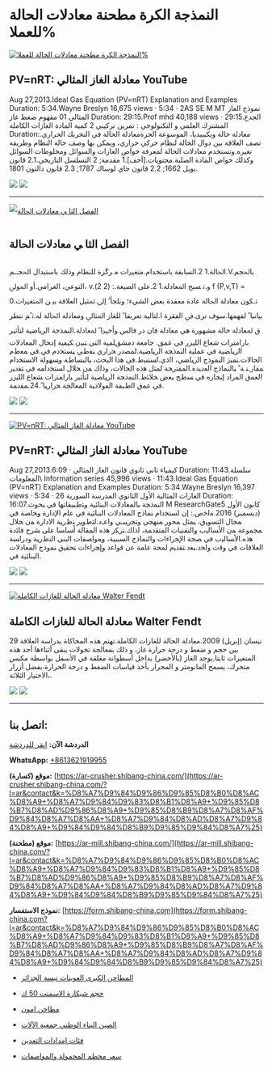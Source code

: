 # النمذجة الكرة مطحنة معادلات الحالة للعملا%

<a href="https://swt.shibang-china.com/?l=ar&img&k=%D8%A7%D9%84%D9%86%D9%85%D8%B0%D8%AC%D8%A9+%D8%A7%D9%84%D9%83%D8%B1%D8%A9+%D9%85%D8%B7%D8%AD%D9%86%D8%A9+%D9%85%D8%B9%D8%A7%D8%AF%D9%84%D8%A7%D8%AA+%D8%A7%D9%84%D8%AD%D8%A7%D9%84%D8%A9+%D9%84%D9%84%D8%B9%D9%85%D9%84%D8%A7%25" target="_blank">![النمذجة الكرة مطحنة معادلات الحالة للعملا%](http://static.shibang-china.com/all-800x300/473.jpg)</a>

## PV=nRT: معادلة الغاز المثالي YouTube
Aug 27,2013.Ideal Gas Equation (PV=nRT) Explanation and Examples Duration: 5:34.Wayne Breslyn 16,675 views &middot; 5:34 &middot; 2AS SE M MT نموذج الغاز المثالي 01 مفهوم ضغط غاز Duration: 29:15.Prof mhd 40,188 views &middot; 29:15.الجدع المشترك العلمي و التكنولوجي : تمرين تركيبي 2 كمية المادة الغازات الكاملة Duration:.معادلة حالة ويكيبيديا، الموسوعة الحرةمعادلة الحالة في التحريك الحراري تصف العلاقة بين دوال الحالة لنظام حركي حراري، ويمكن بها وصف حالة النظام وطريقة تغيره.وتستخدم معادلات الحالة لمعرفة خواص الغازات والسوائل ومخلوطات السوائل وكذلك خواص المادة الصلبة.محتويات.[أخف].1 مقدمة; 2 التسلسل التاريخي.2.1 قانون بويل 1662; 2.2 قانون جاي لوساك 1787; 2.3 قانون دالتون 1801.


<a href="https://whatsapp.shibangsoft.com/WhatsApp.php" target="_blank" title="WhatsApp">![](http://static.shibang-china.com/icon/whatsapp.png)</a> <a href="https://swt.shibang-china.com/?l=ar&icon&k=%D8%A7%D9%84%D9%86%D9%85%D8%B0%D8%AC%D8%A9+%D8%A7%D9%84%D9%83%D8%B1%D8%A9+%D9%85%D8%B7%D8%AD%D9%86%D8%A9+%D9%85%D8%B9%D8%A7%D8%AF%D9%84%D8%A7%D8%AA+%D8%A7%D9%84%D8%AD%D8%A7%D9%84%D8%A9+%D9%84%D9%84%D8%B9%D9%85%D9%84%D8%A7%25" target="_blank">![](http://static.shibang-china.com/icon/chat-ar.png)</a>

---

<a href="https://swt.shibang-china.com/?l=ar&img&k=%D8%A7%D9%84%D9%86%D9%85%D8%B0%D8%AC%D8%A9+%D8%A7%D9%84%D9%83%D8%B1%D8%A9+%D9%85%D8%B7%D8%AD%D9%86%D8%A9+%D9%85%D8%B9%D8%A7%D8%AF%D9%84%D8%A7%D8%AA+%D8%A7%D9%84%D8%AD%D8%A7%D9%84%D8%A9+%D9%84%D9%84%D8%B9%D9%85%D9%84%D8%A7%25" target="_blank">![ﺍﻟﻔﺼﻞ ﺍﻟﺜﺎ ﻲ ﻣﻌﺎﺩﻻﺕ ﺍﳊﺎﻟﺔ](http://static.shibang-china.com/all-800x300/354.jpg)</a>

## ﺍﻟﻔﺼﻞ ﺍﻟﺜﺎ ﻲ ﻣﻌﺎﺩﻻﺕ ﺍﳊﺎﻟﺔ
ﺍﳊﺎﻟﺔ.1 2.ﺍﻟﺴﺎﺑﻘﺔ ﺑﺎﺳﺘﺨﺪﺍﻡ.ﻣﺘﻐﲑﺍﺕ ﻣ ﺮﻛﱠﺰﺓ ﻟﻠﻨﻈﺎﻡ ﻭﺫﻟﻚ ﺑﺎﺳﺘﺒﺪﺍﻝ ﺍﳊﺠــﻢ.V.ﺑﺎﳊﺠﻢ ﺍﻟﻨﻮﻋﻲ، ﺍﻟﻐﺮﺍﻣﻲ.ﺃﻭ ﺍﳌﻮﱄ، v.ﻭ.ﺗ ﺼﺒﺢ ﺍﳌﻌﺎﺩﻟﺔ.1 2.ﻋﻠﻰ ﺍﻟﺼﻴﻐﺔ.: (2 2) f (P,v,T) = 0.ﺗ.ﻜﻮﻥ ﻣﻌﺎﺩﻟﺔ ﺍﳊﺎﻟﺔ ﻋﺎﺩﺓ ﻣﻌﻘﺪﺓ ﺑﻌﺾ ﺍﻟﺸﻲﺀ؛ ﻭﻧﻠﺠﺄﹸ ﺇﱃ ﲤﺜﻴﻞ ﺍﻟﻌﻼﻗﺔ ﺑﻴ ﻦ ﺍﳌﺘﻐﲑﺍﺕ ﺑﻴﺎﻧﻴﺎﹰ ﻟﻔﻬﻤﻬﺎ.ﺳﻮﻑ ﻧﺮﻯ.ﰲ ﺍﻟﻔﻘﺮﺓ ﺍ.ﻟﺘﺎﻟﻴﺔ ﺗﻌﺮﻳﻔﺎﹰ ﻟﻠﻐﺎﺯ ﺍﳌﺜﺎﱄ ﻭﻣﻌﺎﺩﻟﺔ ﺍﳊﺎﻟﺔ ﻟﻪ.ﺛﹸﻢ ﻧﺘﻄﺮ ﻕ ﳌﻌﺎﺩﻟﺔ ﺣﺎﻟﺔ ﻣﺸﻬﻮﺭﺓ ﻫﻲ ﻣﻌﺎﺩﻟﺔ ﻓﺎﻥ ﺩﺭ ﻓﺎﻟﺲ.ﻭﺃﺧﲑﺍﹰ ﳌﻌﺎﺩﻟﺔ.النمذجة الرياضية لتأثير بارامترات شعاع الليزر في عمق. جامعة دمشقﻠﻤﻴﺔ ﺍﻟﺘﻲ ﺘﺒﻴﻥ ﻜﻴﻔﻴﺔ ﺇﺩﺨﺎل ﺍﻟﻤﻌﺎﺩﻻﺕ ﺍﻟﺭﻴﺎﻀﻴﺔ ﻓﻲ ﻋﻤﻠﻴﺔ ﺍﻟﻨﻤﺫﺠﺔ ﺍﻟﺭﻴﺎﻀﻴﺔ.ﻟﻤﺼﺩﺭ ﺤﺭﺍﺭﻱ ﻨﻘﻁﻲ ﻴﺴﺘﺨﺩﻡ ﻓﻲ.ﻓﻲ ﻤﻌﻅﻡ ﺍﻟﺤﺎﻻﺕ.ﺘﻤﻴﺯ ﺍﻟﻨﻤﻭﺫﺝ ﺍﻟﺭﻴﺎﻀﻲ، ﺍﻟﺫﻱ.ﺍﺴﺘﻨﺒﻁ.ﻓﻲ ﻫﺫﺍ ﺍﻟﺒﺤﺙ، ﺒﺎﻟﺒﺴﺎﻁﺔ ﻭﺴﻬﻭﻟﺔ ﺍﻻﺴﺘﺨﺩﺍﻡ ﻤﻘﺎﺭ.ﻨ ﺔﹰ ﺒﺎﻟﻨﻤﺎﺫﺝ ﺍﻟﻌﺩﻴﺩﺓ.ﺍﻟﻤﻘﺘﺭﺤﺔ ﻟﻤﺜل ﻫﺫﻩ ﺍﻟﺤﺎﻻﺕ، ﻭﺫﻟﻙ ﻤﻥ ﺨﻼل ﺍﺴﺘﺨﺩﺍﻤﻪ ﻓﻲ ﺘﻘﺩﻴﺭ ﺍﻟﻌﻤﻕ ﺍﻟﻤﺭﺍﺩ ﺇﻨﺠﺎﺯﻩ ﻓﻲ ﺴﻁﺢ ﺒﻌﺽ ﺨﻼﺌﻁ.ﺍﻟﻨﻤﺫﺠﺔ ﺍﻟﺭﻴﺎﻀﻴﺔ ﻟﺘﺄﺜﻴﺭ ﺒﺎﺭﺍﻤﺘﺭﺍﺕ ﺸﻌﺎﻉ ﺍﻟﻠﻴﺯﺭ ﻓﻲ ﻋﻤﻕ ﺍﻟﻁﺒﻘﺔ ﺍﻟﻔﻭﻻﺫﻴﺔ ﺍﻟﻤﻌﺎﻟﺠﺔ ﺤﺭﺍﺭﻴﺎﹰ.24.ﻤﻘﺩﻤﺔ.


<a href="https://whatsapp.shibangsoft.com/WhatsApp.php" target="_blank" title="WhatsApp">![](http://static.shibang-china.com/icon/whatsapp.png)</a> <a href="https://swt.shibang-china.com/?l=ar&icon&k=%D8%A7%D9%84%D9%86%D9%85%D8%B0%D8%AC%D8%A9+%D8%A7%D9%84%D9%83%D8%B1%D8%A9+%D9%85%D8%B7%D8%AD%D9%86%D8%A9+%D9%85%D8%B9%D8%A7%D8%AF%D9%84%D8%A7%D8%AA+%D8%A7%D9%84%D8%AD%D8%A7%D9%84%D8%A9+%D9%84%D9%84%D8%B9%D9%85%D9%84%D8%A7%25" target="_blank">![](http://static.shibang-china.com/icon/chat-ar.png)</a>

---

<a href="https://swt.shibang-china.com/?l=ar&img&k=%D8%A7%D9%84%D9%86%D9%85%D8%B0%D8%AC%D8%A9+%D8%A7%D9%84%D9%83%D8%B1%D8%A9+%D9%85%D8%B7%D8%AD%D9%86%D8%A9+%D9%85%D8%B9%D8%A7%D8%AF%D9%84%D8%A7%D8%AA+%D8%A7%D9%84%D8%AD%D8%A7%D9%84%D8%A9+%D9%84%D9%84%D8%B9%D9%85%D9%84%D8%A7%25" target="_blank">![PV=nRT: معادلة الغاز المثالي YouTube](http://static.shibang-china.com/all-800x300/139.jpg)</a>

## PV=nRT: معادلة الغاز المثالي YouTube
Aug 27,2013.6:09 &middot; كيمياء ثاني ثانوي قانون الغاز المثالي Duration: 11:43.سلسلة المعلومات\ Information series 45,996 views &middot; 11:43.Ideal Gas Equation (PV=nRT) Explanation and Examples Duration: 5:34.Wayne Breslyn 16,397 views &middot; 5:34 &middot; 26 الغازات المثالية الأول الثانوي المدرسة السورية Duration: 16:07.ﺍﻟﻨﻤﺫﺠﺔ ﺒﺎﻟﻤﻌﺎﺩﻻﺕ ﺍﻟﺒﻨﺎﺌﻴﺔ ﻭﺘﻁﺒﻴﻘﺎﺘﻬﺎ ﻓﻲ ﺒﺤﻭﺙ M ResearchGate5 كانون الأول (ديسمبر) 2016.ﻣﻟﺧص.: ﺇﻥ ﺍﺴﺘﺨﺩﺍﻡ ﻨﻤﺎﺫﺝ ﺍﻟﻤﻌﺎﺩﻻﺕ ﺍﻟﺒﻨﺎﺌﻴﺔ ﻓﻲ ﻋﻠﻡ ﺍﻹﺩﺍﺭﺓ ﻭﺨﺎﺼﺔ ﻓﻲ ﻤﺠﺎل ﺍﻟﺘﺴﻭﻴﻕ، ﻴﻤﺜل ﻤﺤﻭﺭ ﻤﻨﻬﺠﻲ ﻭﺘﺠﺭﻴﺒـﻲ ﻭﺍﻋـﺩ.ﻟﺘﻁﻭﻴﺭ ﻨﻅﺭﻴﺔ ﺍﻻﺩﺍﺭﺓ ﻤﻥ ﺨﻼل ﻤﺠﻤﻭﻋﺔ ﻤﻥ ﺍﻷﺴﺎﻟﻴﺏ ﻭﺍﻟﺘﻘﻨﻴﺎﺕ ﺍﻟﻤﺘﻘﺩﻤﺔ، ﻟﺫﻟﻙ.ﺘﺭﻜﺯ ﻫﺫﻩ ﺍﻟﻤﻘﺎﻟﺔ ﺃﺴﺎﺴﺎ ﻋﻠﻰ ﺸﺭﺡ ﻓﺎﺌﺩﺓ ﻫﺫﻩ.ﺍﻷﺴﺎﻟﻴﺏ ﻓﻲ ﺼﺤﺔ ﺍﻹﺠﺭﺍﺀﺍﺕ ﻭﺍﻟﻨﻤﺎﺫﺝ ﺍﻟﺴﺒﺒﻴﺔ، ﻭﻤﻭﺍﺼﻔﺎﺕ ﺍﻟﺒﻨﻰ ﺍﻟﻨﻅﺭﻴﺔ ﻭﺩﺭﺍﺴﺔ ﺍﻟﻌﻼﻗﺎﺕ ﻓﻲ ﻭﻗﺕ ﻭﺍﺤﺩ.ﺒﻌﺩ ﺘﻘﺩﻴﻡ ﻟﻤﺤﺔ ﻋﺎﻤﺔ ﻋﻥ ﻗﻭﺍﻋﺩ ﻭﺇﺠﺭﺍﺀﺍﺕ ﺘﺤﻘﻴﻕ ﻨﻤﻭﺫﺝ ﺍﻟﻤﻌﺎﺩﻻﺕ ﺍﻟﺒﻨﺎﺌﻴﺔ ﻓﻲ.


<a href="https://whatsapp.shibangsoft.com/WhatsApp.php" target="_blank" title="WhatsApp">![](http://static.shibang-china.com/icon/whatsapp.png)</a> <a href="https://swt.shibang-china.com/?l=ar&icon&k=%D8%A7%D9%84%D9%86%D9%85%D8%B0%D8%AC%D8%A9+%D8%A7%D9%84%D9%83%D8%B1%D8%A9+%D9%85%D8%B7%D8%AD%D9%86%D8%A9+%D9%85%D8%B9%D8%A7%D8%AF%D9%84%D8%A7%D8%AA+%D8%A7%D9%84%D8%AD%D8%A7%D9%84%D8%A9+%D9%84%D9%84%D8%B9%D9%85%D9%84%D8%A7%25" target="_blank">![](http://static.shibang-china.com/icon/chat-ar.png)</a>

---

<a href="https://swt.shibang-china.com/?l=ar&img&k=%D8%A7%D9%84%D9%86%D9%85%D8%B0%D8%AC%D8%A9+%D8%A7%D9%84%D9%83%D8%B1%D8%A9+%D9%85%D8%B7%D8%AD%D9%86%D8%A9+%D9%85%D8%B9%D8%A7%D8%AF%D9%84%D8%A7%D8%AA+%D8%A7%D9%84%D8%AD%D8%A7%D9%84%D8%A9+%D9%84%D9%84%D8%B9%D9%85%D9%84%D8%A7%25" target="_blank">![معادلة الحالة للغازات الكاملة Walter Fendt](http://static.shibang-china.com/all-800x300/535.jpg)</a>

## معادلة الحالة للغازات الكاملة Walter Fendt
29 نيسان (إبريل) 2009.معادلة الحالة للغازات الكاملة.تهتم هذه المحاكاة بدراسة العلاقة بين حجم و ضغط و درجة حرارة غاز، و ذلك بمعالجة تحولات يبقى أثناءها أحد هذه المتغيرات ثابتا.يوجد الغاز (بالأخضر) بداخل أسطوانة مغلقة في الأسفل بواسطة مكبس متحرك، يسمح المانومتر و المحرار بأخذ قياسات الضغط و درجة الحرارة.بفضل أزرار الاختيار الثلاثة،.

<a href="https://whatsapp.shibangsoft.com/WhatsApp.php" target="_blank" title="WhatsApp">![](http://static.shibang-china.com/icon/whatsapp.png)</a> <a href="https://swt.shibang-china.com/?l=ar&icon&k=%D8%A7%D9%84%D9%86%D9%85%D8%B0%D8%AC%D8%A9+%D8%A7%D9%84%D9%83%D8%B1%D8%A9+%D9%85%D8%B7%D8%AD%D9%86%D8%A9+%D9%85%D8%B9%D8%A7%D8%AF%D9%84%D8%A7%D8%AA+%D8%A7%D9%84%D8%AD%D8%A7%D9%84%D8%A9+%D9%84%D9%84%D8%B9%D9%85%D9%84%D8%A7%25" target="_blank">![](http://static.shibang-china.com/icon/chat-ar.png)</a>

---
## اتصل بنا:

**الدردشة الآن:** [انقر للدردشة](https://swt.shibang-china.com?l=ar&contact&k=%D8%A7%D9%84%D9%86%D9%85%D8%B0%D8%AC%D8%A9+%D8%A7%D9%84%D9%83%D8%B1%D8%A9+%D9%85%D8%B7%D8%AD%D9%86%D8%A9+%D9%85%D8%B9%D8%A7%D8%AF%D9%84%D8%A7%D8%AA+%D8%A7%D9%84%D8%AD%D8%A7%D9%84%D8%A9+%D9%84%D9%84%D8%B9%D9%85%D9%84%D8%A7%25)

**WhatsApp:**  [+8613621919955](https://whatsapp.shibangsoft.com/WhatsApp.php)

**موقع (كسارة):** [https://ar-crusher.shibang-china.com/](https://ar-crusher.shibang-china.com/?l=ar&contact&k=%D8%A7%D9%84%D9%86%D9%85%D8%B0%D8%AC%D8%A9+%D8%A7%D9%84%D9%83%D8%B1%D8%A9+%D9%85%D8%B7%D8%AD%D9%86%D8%A9+%D9%85%D8%B9%D8%A7%D8%AF%D9%84%D8%A7%D8%AA+%D8%A7%D9%84%D8%AD%D8%A7%D9%84%D8%A9+%D9%84%D9%84%D8%B9%D9%85%D9%84%D8%A7%25)

**موقع (مطحنة):** [https://ar-mill.shibang-china.com/](https://ar-mill.shibang-china.com/?l=ar&contact&k=%D8%A7%D9%84%D9%86%D9%85%D8%B0%D8%AC%D8%A9+%D8%A7%D9%84%D9%83%D8%B1%D8%A9+%D9%85%D8%B7%D8%AD%D9%86%D8%A9+%D9%85%D8%B9%D8%A7%D8%AF%D9%84%D8%A7%D8%AA+%D8%A7%D9%84%D8%AD%D8%A7%D9%84%D8%A9+%D9%84%D9%84%D8%B9%D9%85%D9%84%D8%A7%25)

**نموذج الاستفسار:** [https://form.shibang-china.com](https://form.shibang-china.com?l=ar&contact&k=%D8%A7%D9%84%D9%86%D9%85%D8%B0%D8%AC%D8%A9+%D8%A7%D9%84%D9%83%D8%B1%D8%A9+%D9%85%D8%B7%D8%AD%D9%86%D8%A9+%D9%85%D8%B9%D8%A7%D8%AF%D9%84%D8%A7%D8%AA+%D8%A7%D9%84%D8%AD%D8%A7%D9%84%D8%A9+%D9%84%D9%84%D8%B9%D9%85%D9%84%D8%A7%25)

* [المطاحن الكبرى العوينات تبسة الجزائر](../22/%D8%A7%D9%84%D9%85%D8%B7%D8%A7%D8%AD%D9%86%20%D8%A7%D9%84%D9%83%D8%A8%D8%B1%D9%89%20%D8%A7%D9%84%D8%B9%D9%88%D9%8A%D9%86%D8%A7%D8%AA%20%D8%AA%D8%A8%D8%B3%D8%A9%20%D8%A7%D9%84%D8%AC%D8%B2%D8%A7%D8%A6%D8%B1.md)

* [حجم شيكارة الاسمنت 50 ك](../22/%D8%AD%D8%AC%D9%85%20%D8%B4%D9%8A%D9%83%D8%A7%D8%B1%D8%A9%20%D8%A7%D9%84%D8%A7%D8%B3%D9%85%D9%86%D8%AA%2050%20%D9%83.md)

* [مطاحن امون](../21/%D9%85%D8%B7%D8%A7%D8%AD%D9%86%20%D8%A7%D9%85%D9%88%D9%86.md)

* [الصين البناء الوطني جمعية الآلات](../24/%D8%A7%D9%84%D8%B5%D9%8A%D9%86%20%D8%A7%D9%84%D8%A8%D9%86%D8%A7%D8%A1%20%D8%A7%D9%84%D9%88%D8%B7%D9%86%D9%8A%20%D8%AC%D9%85%D8%B9%D9%8A%D8%A9%20%D8%A7%D9%84%D8%A2%D9%84%D8%A7%D8%AA.md)

* [فئات إمدادات التعدين](../23/%D9%81%D8%A6%D8%A7%D8%AA%20%D8%A5%D9%85%D8%AF%D8%A7%D8%AF%D8%A7%D8%AA%20%D8%A7%D9%84%D8%AA%D8%B9%D8%AF%D9%8A%D9%86.md)

* [سعر محطم المحمولة والمواصفات](../24/%D8%B3%D8%B9%D8%B1%20%D9%85%D8%AD%D8%B7%D9%85%20%D8%A7%D9%84%D9%85%D8%AD%D9%85%D9%88%D9%84%D8%A9%20%D9%88%D8%A7%D9%84%D9%85%D9%88%D8%A7%D8%B5%D9%81%D8%A7%D8%AA.md)